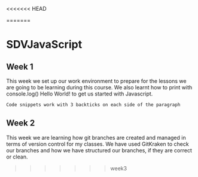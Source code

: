 <<<<<<< HEAD

=======
# SDVJavaScript

## Week 1

This week we set up our work environment to prepare for the lessons we are going to be learning during this course. We also learnt how to print with console.log() Hello World! to get us started with Javascript.

``` Code snippets work with 3 backticks on each side of the paragraph ```

## Week 2

This week we are learning how git branches are created and managed in terms of version control for my classes. We have used GitKraken to check our branches and how we have structured our branches, if they are correct or clean.
>>>>>>> week3
